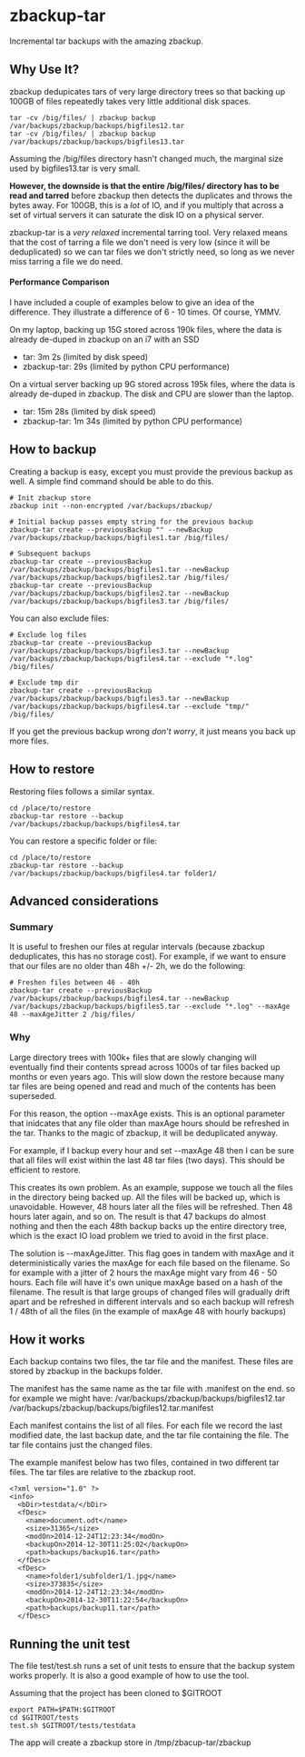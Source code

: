 zbackup-tar
===========

Incremental tar backups with the amazing zbackup.

## Why Use It?
zbackup dedupicates tars of very large directory trees so that backing up 100GB of files repeatedly takes very little additional disk spaces.
````
tar -cv /big/files/ | zbackup backup /var/backups/zbackup/backups/bigfiles12.tar
tar -cv /big/files/ | zbackup backup /var/backups/zbackup/backups/bigfiles13.tar
````
Assuming the /big/files directory hasn't changed much, the marginal size used by bigfiles13.tar is very small.

**However, the downside is that the entire /big/files/ directory has to be read and tarred** before zbackup then detects the duplicates and throws the bytes away.  For 100GB, this is a *lot* of IO, and if you multiply that across a set of virtual servers it can saturate the disk IO on a physical server.

zbackup-tar is a *very relaxed* incremental tarring tool.  Very relaxed means that the cost of tarring a file we don't need is very low (since it will be deduplicated) so we can tar files we don't strictly need, so long as we never miss tarring a file we do need.

#### Performance Comparison
I have included a couple of examples below to give an idea of the difference.  They illustrate a difference of 6 - 10 times.  Of course, YMMV.

On my laptop, backing up 15G stored across 190k files, where the data is already de-duped in zbackup on an i7 with an SSD
* tar: 3m 2s (limited by disk speed)
* zbackup-tar: 29s (limited by python CPU performance)

On a virtual server backing up 9G stored across 195k files, where the data is already de-duped in zbackup.  The disk and CPU are slower than the laptop.
* tar: 15m 28s (limited by disk speed)
* zbackup-tar: 1m 34s (limited by python CPU performance)


## How to backup
Creating a backup is easy, except you must provide the previous backup as well.  A simple find command should be able to do this.
````
# Init zbackup store
zbackup init --non-encrypted /var/backups/zbackup/

# Initial backup passes empty string for the previous backup
zbackup-tar create --previousBackup "" --newBackup /var/backups/zbackup/backups/bigfiles1.tar /big/files/

# Subsequent backups
zbackup-tar create --previousBackup /var/backups/zbackup/backups/bigfiles1.tar --newBackup /var/backups/zbackup/backups/bigfiles2.tar /big/files/
zbackup-tar create --previousBackup /var/backups/zbackup/backups/bigfiles2.tar --newBackup /var/backups/zbackup/backups/bigfiles3.tar /big/files/
````

You can also exclude files:
````
# Exclude log files
zbackup-tar create --previousBackup /var/backups/zbackup/backups/bigfiles3.tar --newBackup /var/backups/zbackup/backups/bigfiles4.tar --exclude "*.log" /big/files/

# Exclude tmp dir
zbackup-tar create --previousBackup /var/backups/zbackup/backups/bigfiles3.tar --newBackup /var/backups/zbackup/backups/bigfiles4.tar --exclude "tmp/" /big/files/

````

If you get the previous backup wrong *don't worry*, it just means you back up more files.

## How to restore
Restoring files follows a similar syntax.

````
cd /place/to/restore
zbackup-tar restore --backup /var/backups/zbackup/backups/bigfiles4.tar
````

You can restore a specific folder or file:
````
cd /place/to/restore
zbackup-tar restore --backup /var/backups/zbackup/backups/bigfiles4.tar folder1/
````

## Advanced considerations
### Summary
It is useful to freshen our files at regular intervals (because zbackup deduplicates, this has no storage cost).  For example, if we want to ensure that our files are no older than 48h +/- 2h, we do the following:

````
# Freshen files between 46 - 40h
zbackup-tar create --previousBackup /var/backups/zbackup/backups/bigfiles4.tar --newBackup /var/backups/zbackup/backups/bigfiles5.tar --exclude "*.log" --maxAge 48 --maxAgeJitter 2 /big/files/

````

### Why
Large directory trees with 100k+ files that are slowly changing will eventually find their contents spread across 1000s of tar files backed up months or even years ago.  This will slow down the restore because many tar files are being opened and read and much of the contents has been superseded.

For this reason, the option --maxAge exists.  This is an optional parameter that inidcates that any file older than maxAge hours should be refreshed in the tar.  Thanks to the magic of zbackup, it will be deduplicated anyway.

For example, if I backup every hour and set --maxAge 48 then I can be sure that all files will exist within the last 48 tar files (two days).  This should be efficient to restore.

This creates its own problem.  As an example, suppose we touch all the files in the directory being backed up.  All the files will be backed up, which is unavoidable.  However, 48 hours later all the files will be refreshed.  Then 48 hours later again, and so on.  The result is that 47 backups do almost nothing and then the each 48th backup backs up the entire directory tree, which is the exact IO load problem we tried to avoid in the first place.

The solution is --maxAgeJitter.  This flag goes in tandem with maxAge and it deterministically varies the maxAge for each file based on the filename.  So for example with a jitter of 2 hours the maxAge might vary from 46 - 50 hours.  Each file will have it's own unique maxAge based on a hash of the filename.  The result is that large groups of changed files will gradually drift apart and be refreshed in different intervals and so each backup will refresh 1 / 48th of all the files (in the example of maxAge 48 with hourly backups)


## How it works
Each backup contains two files, the tar file and the manifest.  These files are stored by zbackup in the backups folder.

The manifest has the same name as the tar file with .manifest on the end.  so for example we might have:
/var/backups/zbackup/backups/bigfiles12.tar
/var/backups/zbackup/backups/bigfiles12.tar.manifest

Each manifest contains the list of all files.  For each file we record the last modified date, the last backup date, and the tar file containing the file.  The tar file contains just the changed files.

The example manifest below has two files, contained in two different tar files.  The tar files are relative to the zbackup root.
````
<?xml version="1.0" ?>
<info>
  <bDir>testdata/</bDir>
  <fDesc>
    <name>document.odt</name>
    <size>31365</size>
    <modOn>2014-12-24T12:23:34</modOn>
    <backupOn>2014-12-30T11:25:02</backupOn>
    <path>backups/backup16.tar</path>
  </fDesc>
  <fDesc>
    <name>folder1/subfolder1/1.jpg</name>
    <size>373835</size>
    <modOn>2014-12-24T12:23:34</modOn>
    <backupOn>2014-12-30T11:22:54</backupOn>
    <path>backups/backup11.tar</path>
  </fDesc>
````

## Running the unit test
The file test/test.sh runs a set of unit tests to ensure that the backup system works properly.  It is also a good example of how to use the tool.

Assuming that the project has been cloned to $GITROOT
````
export PATH=$PATH:$GITROOT
cd $GITROOT/tests
test.sh $GITROOT/tests/testdata
````

The app will create a zbackup store in /tmp/zbacup-tar/zbackup

